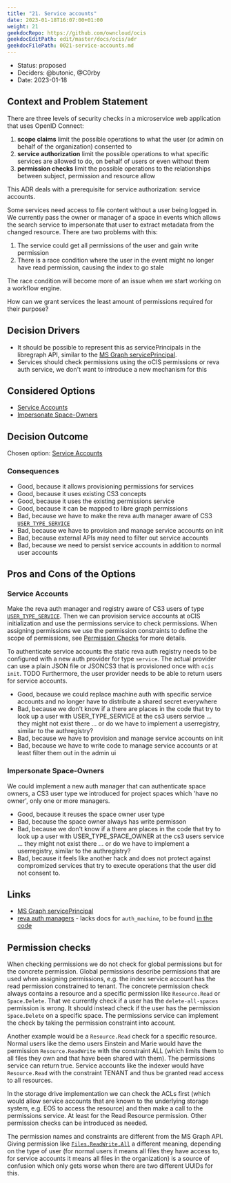 ```yaml
---
title: "21. Service accounts"
date: 2023-01-18T16:07:00+01:00
weight: 21
geekdocRepo: https://github.com/owncloud/ocis
geekdocEditPath: edit/master/docs/ocis/adr
geekdocFilePath: 0021-service-accounts.md
---
```


* Status: proposed
* Deciders: @butonic, @C0rby
* Date: 2023-01-18

## Context and Problem Statement

There are three levels of security checks in a microservice web application that uses OpenID Connect:
1. **scope claims** limit the possible operations to what the user (or admin on behalf of the organization) consented to
2. **service authorization** limit the possible operations to what specific services are allowed to do, on behalf of users or even without them
3. **permission checks** limit the possible operations to the relationships between subject, permission and resource allow

This ADR deals with a prerequisite for service authorization: service accounts.

Some services need access to file content without a user being logged in. We currently pass the owner or manager
of a space in events which allows the search service to impersonate that user to extract metadata from the changed resource.
There are two problems with this: 
1. The service could get all permissions of the user and gain write permission
2. There is a race condition where the user in the event might no longer have read permission, causing the index to go stale

The race condition will become more of an issue when we start working on a workflow engine.

How can we grant services the least amount of permissions required for their purpose?

## Decision Drivers

* It should be possible to represent this as servicePrincipals in the libregraph API, similar to the [MS Graph servicePrincipal](https://learn.microsoft.com/en-us/graph/api/resources/serviceprincipal?view=graph-rest-1.0).
* Services should check permissions using the oCIS permissions or reva auth service, we don't want to introduce a new mechanism for this

## Considered Options

* [Service Accounts](#service-accounts)
* [Impersonate Space-Owners](#impersonate-space-owners)

## Decision Outcome

Chosen option: [Service Accounts](#service-accounts)

### Consequences

* Good, because it allows provisioning permissions for services
* Good, because it uses existing CS3 concepts
* Good, because it uses the existing permissions service
* Good, because it can be mapped to libre graph permissions
* Bad, because we have to make the reva auth manager aware of CS3 [`USER_TYPE_SERVICE`](https://cs3org.github.io/cs3apis/#cs3.identity.user.v1beta1.UserType)
* Bad, because we have to provision and manage service accounts on init
* Bad, because external APIs may need to filter out service accounts
* Bad, because we need to persist service accounts in addition to normal user accounts

## Pros and Cons of the Options

### Service Accounts

Make the reva auth manager and registry aware of CS3 users of type [`USER_TYPE_SERVICE`](https://cs3org.github.io/cs3apis/#cs3.identity.user.v1beta1.UserType). Then we can provision service accounts at oCIS initialization and use the permissions service to check permissions.
When assigning permissions we use the permission constraints to define the scope of permissions, see [Permission Checks](#permission-checks) for more details.

To authenticate service accounts the static reva auth registry needs to be configured with a new auth provider for type `service`. The actual provider can use a plain JSON file or JSONCS3 that is provisioned once with `ocis init`. TODO Furthermore, the user provider needs to be able to return users for service accounts.


* Good, because we could replace machine auth with specific service accounts and no longer have to distribute a shared secret everywhere
* Bad, because we don't know if a there are places in the code that try to look up a user with USER_TYPE_SERVICE at the cs3 users service ... they might not exist there ... or do we have to implement a userregistry, similar to the authregistry?
* Bad, because we have to provision and manage service accounts on init
* Bad, because we have to write code to manage service accounts or at least filter them out in the admin ui


### Impersonate Space-Owners 

We could implement a new auth manager that can authenticate space owners, a CS3 user type we introduced for project spaces which 'have no owner', only one or more managers.

* Good, because it reuses the space owner user type
* Bad, because the space owner always has write permisson
* Bad, because we don't know if a there are places in the code that try to look up a user with USER_TYPE_SPACE_OWNER at the cs3 users service ... they might not exist there ... or do we have to implement a userregistry, similar to the authregistry?
* Bad, because it feels like another hack and does not protect against compromized services that try to execute operations that the user did not consent to.

## Links

* [MS Graph servicePrincipal](https://learn.microsoft.com/en-us/graph/api/resources/serviceprincipal?view=graph-rest-1.0)
* [reva auth managers](https://reva.link/docs/config/packages/auth/manager/) - lacks docs for `auth_machine`, to be found [in the code](https://github.com/cs3org/reva/blob/edge/pkg/auth/manager/machine/machine.go)

## Permission checks
When checking permissions we do not check for global permissions but for the concrete permission. Global permissions describe permissions that are used when assigning permissions, e.g. the index service account has the read permission constrained to tenant. The concrete permission check always contains a resource and a specific permission like `Resource.Read` or `Space.Delete`. That we currently check if a user has the `delete-all-spaces` permission is wrong. It should instead check if the user has the permission `Space.Delete` on a specific space. The permissions service can implement the check by taking the permission constraint into account.

Another example would be a `Resource.Read` check for a specific resource. Normal users like the demo users Einstein and Marie would have the permission `Resource.ReadWrite` with the constraint ALL (which limits them to all files they own and that have been shared with them). The permissions service can return true. Service accounts like the indexer would have  `Resource.Read` with the constraint TENANT and thus be granted read access to all resources.

In the storage drive implementation we can check the ACLs first (which would allow service accounts that are known to the underlying storage system, e.g. EOS to access the resource) and then make a call to the permissions service. At least for the Read Resource permission. Other permission checks can be introduced as needed.

The permission names and constraints are different from the MS Graph API. Giving permission like [`Files.ReadWrite.All`](https://learn.microsoft.com/en-us/graph/permissions-reference#user-permissions) a different meaning, depending on the type of user (for normal users it means all files they have access to, for service accounts it means all files in the organization) is a source of confusion which only gets worse when there are two different UUIDs for this. 